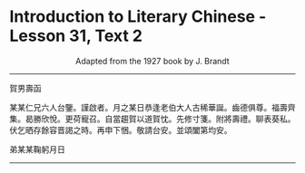 # Introduction to Literary Chinese - Lesson 31, Text 2

<center>Adapted from the 1927 book by J. Brandt</center>

<!-- 賀男壽函

某某仁兄六人台鑒。謹啟者。月之某日恭逢老伯大人古稀華誕。齒德俱尊。福壽齊集。曷勝欣悅。更荷寵召。自當趨賀以道賀忱。先修寸箋。附將壽禮。聊表葵私。伏乞晒存餘容晋謁之時。再申下悃。敬請台安。並頌闔第均安。
弟 某某鞠躬月日 -->

---

賀男壽函

某某仁兄六人台鑒。謹啟者。月之某日恭逢老伯大人古稀華誕。齒德俱尊。福壽齊集。曷勝欣悅。更荷寵召。自當趨賀以道賀忱。先修寸箋。附將壽禮。聊表葵私。伏乞晒存餘容晋謁之時。再申下悃。敬請台安。並頌闔第均安。

弟某某鞠躬月日

---
